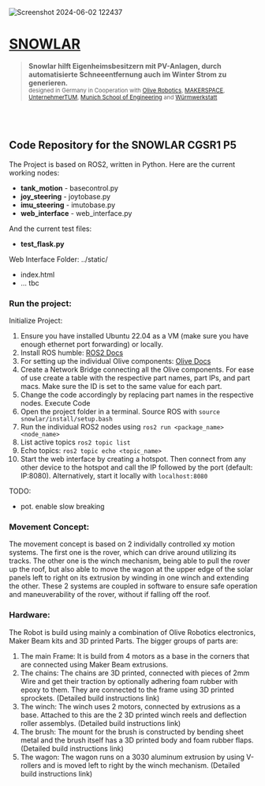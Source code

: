 ![Screenshot 2024-06-02 122437](https://github.com/linusvv/snowlar/assets/86794353/94a05a78-176c-4797-a13c-86c67e2ef37b)
# [SNOWLAR](https://sites.google.com/view/snowlar/)
> **Snowlar hilft Eigenheimsbesitzern mit PV-Anlagen, durch automatisierte Schneeentfernung auch im Winter Strom zu generieren.** <br>
> <sub> designed in Germany in Cooperation with [Olive Robotics](https://www.olive-robotics.com/), [MAKERSPACE](https://maker-space.de/), [UnternehmerTUM](https://www.unternehmertum.de/), [Munich School of Engineering](https://www.ed.tum.de/ed/studium/studienangebot/ingenieurwissenschaften-b-sc/) and [Würmwerkstatt](https://sites.google.com/view/wuermwerkstatt) </sub>

<br>
<br>

## Code Repository for the SNOWLAR CGSR1 P5
The Project is based on ROS2, written in Python. Here are the current working nodes:
- **tank_motion** - basecontrol.py
- **joy_steering** - joytobase.py
- **imu_steering** - imutobase.py
- **web_interface** - web_interface.py

And the current test files:
- **test_flask.py**

Web Interface Folder: ../static/
- index.html
- ... tbc

### Run the project:
Initialize Project:
1. Ensure you have installed Ubuntu 22.04 as a VM (make sure you have enough ethernet port forwarding) or locally.
2. Install ROS humble: [ROS2 Docs](https://docs.ros.org/en/humble/Installation/Ubuntu-Install-Debians.html)
3. For setting up the individual Olive components: [Olive Docs](https://www.olive-robotics.com/olive-docs)
4. Create a Network Bridge connecting all the Olive components. For ease of use create a table with the respective part names, part IPs, and part macs. Make sure the ID is set to the same value for each part.
6. Change the code accordingly by replacing part names in the respective nodes.
Execute Code
7. Open the project folder in a terminal. Source ROS with `source snowlar/install/setup.bash`
8. Run the individual ROS2 nodes using `ros2 run <package_name> <node_name>`
9. List active topics `ros2 topic list`
10. Echo topics: `ros2 topic echo <topic_name>`
11. Start the web interface by creating a hotspot. Then connect from any other device to the hotspot and call the IP followed by the port (default: IP:8080). Alternatively, start it locally with `localhost:8080`


TODO: 
- pot. enable slow breaking

### Movement Concept:
The movement concept is based on 2 individally controlled xy motion systems. The first one is the rover, which can drive around utilizing its tracks. The other one is the winch mechanism, being able to pull the rover up the roof, but also able to move the wagon at the upper edge of the solar panels left to right on its extrusion by winding in one winch and extending the other. These 2 systems are coupled in software to ensure safe operation and maneuverability of the rover, without if falling off the roof.

### Hardware:
The Robot is build using mainly a combination of Olive Robotics electronics, Maker Beam kits and 3D printed Parts.
The bigger groups of parts are:
1. The main Frame: It is build from 4 motors as a base in the corners that are connected using Maker Beam extrusions.
2. The chains: The chains are 3D printed, connected with pieces of 2mm Wire and get their traction by optionally adhering foam rubber with epoxy to them. They are connected to the frame using 3D printed sprockets. (Detailed build instructions link)
3. The winch: The winch uses 2 motors, connected by extrusions as a base. Attached to this are the 2 3D printed winch reels and deflection roller assemblys. (Detailed build instructions link)
4. The brush: The mount for the brush is constructed by bending sheet metal and the brush itself has a 3D printed body and foam rubber flaps. (Detailed build instructions link)
5. The wagon: The wagon runs on a 3030 aluminum extrusion by using V-rollers and is moved left to right by the winch mechanism. (Detailed build instructions link)

   
